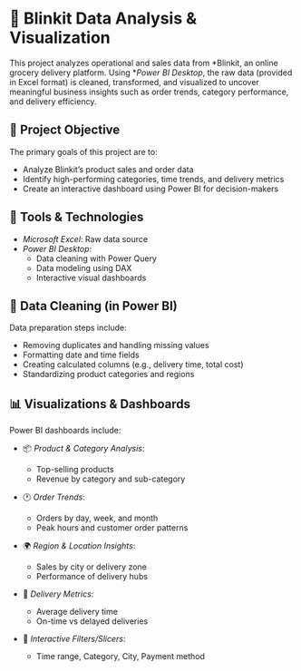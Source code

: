 # 🚚 Blinkit Data Analysis & Visualization
This project analyzes operational and sales data from *Blinkit, an online grocery delivery platform. Using **Power BI Desktop*, the raw data (provided in Excel format) is cleaned, transformed, and visualized to uncover meaningful business insights such as order trends, category performance, and delivery efficiency.

## 🎯 Project Objective
The primary goals of this project are to:
- Analyze Blinkit’s product sales and order data
- Identify high-performing categories, time trends, and delivery metrics
- Create an interactive dashboard using Power BI for decision-makers

## 🧰 Tools & Technologies
- *Microsoft Excel*: Raw data source
- *Power BI Desktop*:
  - Data cleaning with Power Query
  - Data modeling using DAX
  - Interactive visual dashboards

## 🧹 Data Cleaning (in Power BI)
Data preparation steps include:
- Removing duplicates and handling missing values
- Formatting date and time fields
- Creating calculated columns (e.g., delivery time, total cost)
- Standardizing product categories and regions
  
## 📊 Visualizations & Dashboards
Power BI dashboards include:
- 📦 *Product & Category Analysis*:
  - Top-selling products
  - Revenue by category and sub-category

- 🕐 *Order Trends*:
  - Orders by day, week, and month
  - Peak hours and customer order patterns

- 🌍 *Region & Location Insights*:
  - Sales by city or delivery zone
  - Performance of delivery hubs

- 🚚 *Delivery Metrics*:
  - Average delivery time
  - On-time vs delayed deliveries

- 🧾 *Interactive Filters/Slicers*:
  - Time range, Category, City, Payment method
